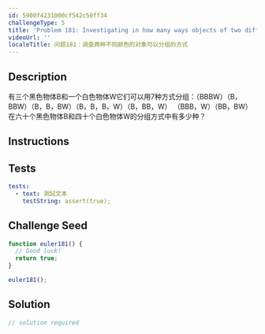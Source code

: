 ```yaml
---
id: 5900f4231000cf542c50ff34
challengeType: 5
title: 'Problem 181: Investigating in how many ways objects of two different colours can be grouped'
videoUrl: ''
localeTitle: 问题181：调查两种不同颜色的对象可以分组的方式
---
```


## Description
<section id="description">有三个黑色物体B和一个白色物体W它们可以用7种方式分组：（BBBW）（B，BBW）（B，B，BW）（B，B，B，W）（B，BB，W） （BBB，W）（BB，BW）在六十个黑色物体B和四十个白色物体W的分组方式中有多少种？ </section>

## Instructions
<section id="instructions">
</section>

## Tests
<section id='tests'>

```yml
tests:
  - text: 測試文本
    testString: assert(true);

```

</section>

## Challenge Seed
<section id='challengeSeed'>

<div id='js-seed'>

```js
function euler181() {
  // Good luck!
  return true;
}

euler181();

```

</div>



</section>

## Solution
<section id='solution'>

```js
// solution required
```
</section>
